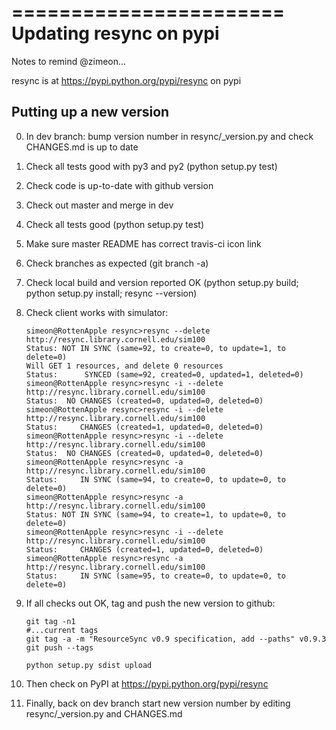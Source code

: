 =======================
Updating resync on pypi
=======================

Notes to remind @zimeon...

resync is at <https://pypi.python.org/pypi/resync> on pypi

Putting up a new version
------------------------

0. In dev branch: bump version number in resync/_version.py and check CHANGES.md is up to date
1. Check all tests good with py3 and py2 (python setup.py test)
2. Check code is up-to-date with github version
3. Check out master and merge in dev
4. Check all tests good (python setup.py test)
5. Make sure master README has correct travis-ci icon link
6. Check branches as expected (git branch -a)
7. Check local build and version reported OK (python setup.py build; python setup.py install; resync --version)
8. Check client works with simulator:

   ```
   simeon@RottenApple resync>resync --delete http://resync.library.cornell.edu/sim100
   Status: NOT IN SYNC (same=92, to create=0, to update=1, to delete=0)
   Will GET 1 resources, and delete 0 resources
   Status:      SYNCED (same=92, created=0, updated=1, deleted=0)
   simeon@RottenApple resync>resync -i --delete http://resync.library.cornell.edu/sim100
   Status:  NO CHANGES (created=0, updated=0, deleted=0)
   simeon@RottenApple resync>resync -i --delete http://resync.library.cornell.edu/sim100
   Status:     CHANGES (created=1, updated=0, deleted=0)
   simeon@RottenApple resync>resync -i --delete http://resync.library.cornell.edu/sim100
   Status:  NO CHANGES (created=0, updated=0, deleted=0)
   simeon@RottenApple resync>resync -a http://resync.library.cornell.edu/sim100
   Status:     IN SYNC (same=94, to create=0, to update=0, to delete=0)
   simeon@RottenApple resync>resync -a http://resync.library.cornell.edu/sim100
   Status: NOT IN SYNC (same=94, to create=1, to update=0, to delete=0)
   simeon@RottenApple resync>resync -i --delete http://resync.library.cornell.edu/sim100
   Status:     CHANGES (created=1, updated=0, deleted=0)
   simeon@RottenApple resync>resync -a http://resync.library.cornell.edu/sim100
   Status:     IN SYNC (same=95, to create=0, to update=0, to delete=0)
    ```

9. If all checks out OK, tag and push the new version to github:

    ```
    git tag -n1
    #...current tags
    git tag -a -m "ResourceSync v0.9 specification, add --paths" v0.9.3
    git push --tags

    python setup.py sdist upload
    ```

10. Then check on PyPI at https://pypi.python.org/pypi/resync
11. Finally, back on dev branch start new version number by editing resync/_version.py and CHANGES.md

